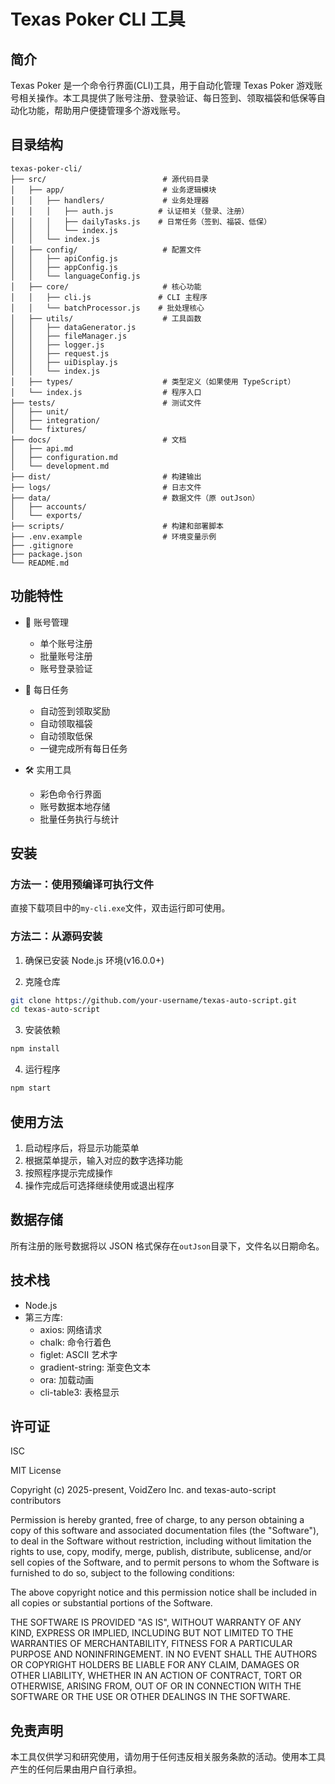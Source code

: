 # Texas Poker CLI 工具

## 简介

Texas Poker 是一个命令行界面(CLI)工具，用于自动化管理 Texas Poker 游戏账号相关操作。本工具提供了账号注册、登录验证、每日签到、领取福袋和低保等自动化功能，帮助用户便捷管理多个游戏账号。

## 目录结构

```
texas-poker-cli/
├── src/                          # 源代码目录
│   ├── app/                      # 业务逻辑模块
│   │   ├── handlers/             # 业务处理器
│   │   │   ├── auth.js          # 认证相关（登录、注册）
│   │   │   ├── dailyTasks.js    # 日常任务（签到、福袋、低保）
│   │   │   └── index.js
│   │   └── index.js
│   ├── config/                   # 配置文件
│   │   ├── apiConfig.js
│   │   ├── appConfig.js
│   │   └── languageConfig.js
│   ├── core/                     # 核心功能
│   │   ├── cli.js               # CLI 主程序
│   │   └── batchProcessor.js    # 批处理核心
│   ├── utils/                    # 工具函数
│   │   ├── dataGenerator.js
│   │   ├── fileManager.js
│   │   ├── logger.js
│   │   ├── request.js
│   │   ├── uiDisplay.js
│   │   └── index.js
│   ├── types/                    # 类型定义（如果使用 TypeScript）
│   └── index.js                  # 程序入口
├── tests/                        # 测试文件
│   ├── unit/
│   ├── integration/
│   └── fixtures/
├── docs/                         # 文档
│   ├── api.md
│   ├── configuration.md
│   └── development.md
├── dist/                         # 构建输出
├── logs/                         # 日志文件
├── data/                         # 数据文件（原 outJson）
│   ├── accounts/
│   └── exports/
├── scripts/                      # 构建和部署脚本
├── .env.example                  # 环境变量示例
├── .gitignore
├── package.json
└── README.md
```

## 功能特性

- 🔐 账号管理

  - 单个账号注册
  - 批量账号注册
  - 账号登录验证

- 📅 每日任务

  - 自动签到领取奖励
  - 自动领取福袋
  - 自动领取低保
  - 一键完成所有每日任务

- 🛠️ 实用工具
  - 彩色命令行界面
  - 账号数据本地存储
  - 批量任务执行与统计

## 安装

### 方法一：使用预编译可执行文件

直接下载项目中的`my-cli.exe`文件，双击运行即可使用。

### 方法二：从源码安装

1. 确保已安装 Node.js 环境(v16.0.0+)

2. 克隆仓库

```bash
git clone https://github.com/your-username/texas-auto-script.git
cd texas-auto-script
```

3. 安装依赖

```bash
npm install
```

4. 运行程序

```bash
npm start
```

## 使用方法

1. 启动程序后，将显示功能菜单
2. 根据菜单提示，输入对应的数字选择功能
3. 按照程序提示完成操作
4. 操作完成后可选择继续使用或退出程序

## 数据存储

所有注册的账号数据将以 JSON 格式保存在`outJson`目录下，文件名以日期命名。

## 技术栈

- Node.js
- 第三方库:
  - axios: 网络请求
  - chalk: 命令行着色
  - figlet: ASCII 艺术字
  - gradient-string: 渐变色文本
  - ora: 加载动画
  - cli-table3: 表格显示

## 许可证

ISC

MIT License

Copyright (c) 2025-present, VoidZero Inc. and texas-auto-script contributors

Permission is hereby granted, free of charge, to any person obtaining a copy
of this software and associated documentation files (the "Software"), to deal
in the Software without restriction, including without limitation the rights
to use, copy, modify, merge, publish, distribute, sublicense, and/or sell
copies of the Software, and to permit persons to whom the Software is
furnished to do so, subject to the following conditions:

The above copyright notice and this permission notice shall be included in all
copies or substantial portions of the Software.

THE SOFTWARE IS PROVIDED "AS IS", WITHOUT WARRANTY OF ANY KIND, EXPRESS OR
IMPLIED, INCLUDING BUT NOT LIMITED TO THE WARRANTIES OF MERCHANTABILITY,
FITNESS FOR A PARTICULAR PURPOSE AND NONINFRINGEMENT. IN NO EVENT SHALL THE
AUTHORS OR COPYRIGHT HOLDERS BE LIABLE FOR ANY CLAIM, DAMAGES OR OTHER
LIABILITY, WHETHER IN AN ACTION OF CONTRACT, TORT OR OTHERWISE, ARISING FROM,
OUT OF OR IN CONNECTION WITH THE SOFTWARE OR THE USE OR OTHER DEALINGS IN THE
SOFTWARE.

## 免责声明

本工具仅供学习和研究使用，请勿用于任何违反相关服务条款的活动。使用本工具产生的任何后果由用户自行承担。
